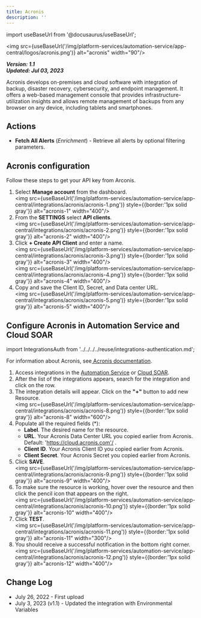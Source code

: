 ```yaml
---
title: Acronis
description: ''
---
```

import useBaseUrl from '@docusaurus/useBaseUrl';

<img src={useBaseUrl('/img/platform-services/automation-service/app-central/logos/acronis.png')} alt="acronis" width="90"/>

***Version: 1.1  
Updated: Jul 03, 2023***

Acronis develops on-premises and cloud software with integration of backup, disaster recovery, cybersecurity, and endpoint management. It offers a web-based management console that provides infrastructure-utilization insights and allows remote management of backups from any browser on any device, including tablets and smartphones.

## Actions

* **Fetch All Alerts** (*Enrichment*) - Retrieve all alerts by optional filtering parameters.

## Acronis configuration

Follow these steps to get your API key from Arconis.

1. Select **Manage account** from the dashboard. <br/><img src={useBaseUrl('/img/platform-services/automation-service/app-central/integrations/acronis/acronis-1.png')} style={{border:'1px solid gray'}} alt="acronis-1" width="400"/>
1. From the **SETTINGS** select **API clients**. <br/><img src={useBaseUrl('/img/platform-services/automation-service/app-central/integrations/acronis/acronis-2.png')} style={{border:'1px solid gray'}} alt="acronis-2" width="400"/>
1. Click **+ Create API Client** and enter a name.  <br/><img src={useBaseUrl('/img/platform-services/automation-service/app-central/integrations/acronis/acronis-3.png')} style={{border:'1px solid gray'}} alt="acronis-3" width="400"/> <br/><img src={useBaseUrl('/img/platform-services/automation-service/app-central/integrations/acronis/acronis-4.png')} style={{border:'1px solid gray'}} alt="acronis-4" width="400"/>
1. Copy and save the Client ID, Secret, and Data center URL.  <br/><img src={useBaseUrl('/img/platform-services/automation-service/app-central/integrations/acronis/acronis-5.png')} style={{border:'1px solid gray'}} alt="acronis-5" width="400"/>

## Configure Acronis in Automation Service and Cloud SOAR

import IntegrationsAuth from '../../../../reuse/integrations-authentication.md';

<IntegrationsAuth/>

For information about Acronis, see[ Acronis documentation](https://developer.acronis.com/doc/).

1. Access integrations in the [Automation Service](/docs/platform-services/automation-service/automation-service-integrations/#view-integrations) or [Cloud SOAR](/docs/cloud-soar/automation).
1. After the list of the integrations appears, search for the integration and click on the row.
1. The integration details will appear. Click on the **"+"** button to add new Resource. <br/><img src={useBaseUrl('/img/platform-services/automation-service/app-central/integrations/acronis/acronis-8.png')} style={{border:'1px solid gray'}} alt="acronis-8" width="600"/>
1. Populate all the required fields (\*):
   * **Label**. The desired name for the resource.
   * **URL**. Your Acronis Data Center URL you copied earlier from Acronis. Default: 'https://cloud.acronis.com'/ .
   * **Client ID**. Your Acronis Client ID you copied earlier from Acronis.
   * **Client Secret**. Your Acronis Secret you copied earlier from Acronis. 
1. Click **SAVE**. <br/><img src={useBaseUrl('/img/platform-services/automation-service/app-central/integrations/acronis/acronis-9.png')} style={{border:'1px solid gray'}} alt="acronis-9" width="400"/>
1. To make sure the resource is working, hover over the resource and then click the pencil icon that appears on the right. <br/><img src={useBaseUrl('/img/platform-services/automation-service/app-central/integrations/acronis/acronis-10.png')} style={{border:'1px solid gray'}} alt="acronis-10" width="400"/>
1. Click **TEST**. <br/><img src={useBaseUrl('/img/platform-services/automation-service/app-central/integrations/acronis/acronis-11.png')} style={{border:'1px solid gray'}} alt="acronis-11" width="300"/>
1. You should receive a successful notification in the bottom right corner. <br/><img src={useBaseUrl('/img/platform-services/automation-service/app-central/integrations/acronis/acronis-12.png')} style={{border:'1px solid gray'}} alt="acronis-12" width="400"/>

## Change Log

* July 26, 2022 - First upload
* July 3, 2023 (v1.1) - Updated the integration with Environmental Variables
